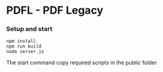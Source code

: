 # PDFL - PDF Legacy

### Setup and start
```shell
npm install
npm run build
node server.js
```
The start command copy required scripts in the public folder
